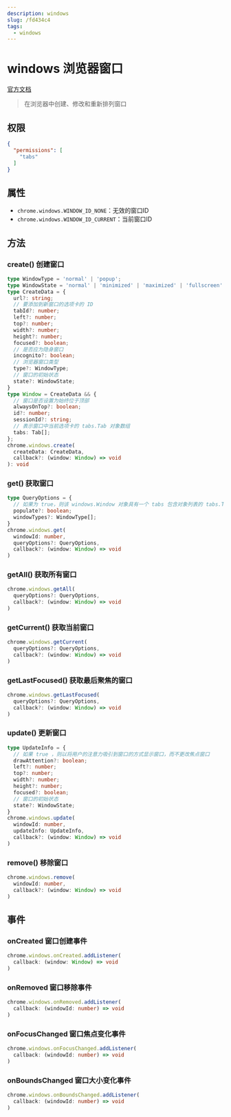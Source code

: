 ```yaml
---
description: windows
slug: /fd434c4
tags: 
  - windows
---
```

# windows 浏览器窗口
[官方文档](https://developer.chrome.com/docs/extensions/reference/api/windows)

> 在浏览器中创建、修改和重新排列窗口

## 权限
  
```json
{
  "permissions": [
    "tabs"
  ]
}
```

## 属性

- `chrome.windows.WINDOW_ID_NONE`：无效的窗口ID
- `chrome.windows.WINDOW_ID_CURRENT`：当前窗口ID


## 方法

### create() 创建窗口

```ts
type WindowType = 'normal' | 'popup';
type WindowState = 'normal' | 'minimized' | 'maximized' | 'fullscreen' | 'docked';
type CreateData = {
  url?: string;
  // 要添加到新窗口的选项卡的 ID
  tabId?: number;
  left?: number;
  top?: number;
  width?: number;
  height?: number;
  focused?: boolean;
  // 是否应为隐身窗口
  incognito?: boolean;
  // 浏览器窗口类型
  type?: WindowType;
  // 窗口的初始状态
  state?: WindowState;
}
type Window = CreateData && {
  // 窗口是否设置为始终位于顶部
  alwaysOnTop?: boolean;
  id?: number;
  sessionId?: string;
  // 表示窗口中当前选项卡的 tabs.Tab 对象数组
  tabs: Tab[];
};
chrome.windows.create(
  createData: CreateData,
  callback?: (window: Window) => void
): void
```

### get() 获取窗口

```ts
type QueryOptions = {
  // 如果为 true，则该 windows.Window 对象具有一个 tabs 包含对象列表的 tabs.Tab 属性
  populate?: boolean;
  windowTypes?: WindowType[];
}
chrome.windows.get(
  windowId: number,
  queryOptions?: QueryOptions,
  callback?: (window: Window) => void
)
```

### getAll() 获取所有窗口

```ts
chrome.windows.getAll(
  queryOptions?: QueryOptions,
  callback?: (window: Window) => void
)
```

### getCurrent() 获取当前窗口

```ts
chrome.windows.getCurrent(
  queryOptions?: QueryOptions,
  callback?: (window: Window) => void
)
```

### getLastFocused() 获取最后聚焦的窗口

```ts
chrome.windows.getLastFocused(
  queryOptions?: QueryOptions,
  callback?: (window: Window) => void
)
```

### update() 更新窗口

```ts
type UpdateInfo = {
  // 如果 true ，则以将用户的注意力吸引到窗口的方式显示窗口，而不更改焦点窗口
  drawAttention?: boolean;
  left?: number;
  top?: number;
  width?: number;
  height?: number;
  focused?: boolean;
  // 窗口的初始状态
  state?: WindowState;
}
chrome.windows.update(
  windowId: number,
  updateInfo: UpdateInfo,
  callback?: (window: Window) => void
)
```

### remove() 移除窗口

```ts
chrome.windows.remove(
  windowId: number,
  callback?: (window: Window) => void
)
```

## 事件

### onCreated 窗口创建事件

```ts
chrome.windows.onCreated.addListener(
  callback: (window: Window) => void
)
```

### onRemoved 窗口移除事件

```ts
chrome.windows.onRemoved.addListener(
  callback: (windowId: number) => void
)
```

### onFocusChanged 窗口焦点变化事件

```ts
chrome.windows.onFocusChanged.addListener(
  callback: (windowId: number) => void
)
```

### onBoundsChanged 窗口大小变化事件

```ts
chrome.windows.onBoundsChanged.addListener(
  callback: (windowId: number) => void
)
```

